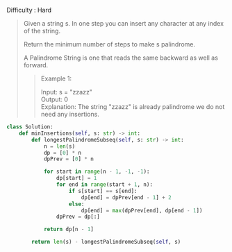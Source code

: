 Difficulty : Hard 

>Given a string s. In one step you can insert any character at any index of the string.
>  
>Return the minimum number of steps to make s palindrome.
>  
>A Palindrome String is one that reads the same backward as well as forward.
>  
>>Example 1:  
>>
>>Input: s = "zzazz"  
>>Output: 0  
>>Explanation: The string "zzazz" is already palindrome we do not need any insertions.  

```python 
class Solution:
    def minInsertions(self, s: str) -> int:
        def longestPalindromeSubseq(self, s: str) -> int:
            n = len(s)
            dp = [0] * n
            dpPrev = [0] * n

            for start in range(n - 1, -1, -1):
                dp[start] = 1
                for end in range(start + 1, n):
                    if s[start] == s[end]:
                        dp[end] = dpPrev[end - 1] + 2
                    else:
                        dp[end] = max(dpPrev[end], dp[end - 1])
                dpPrev = dp[:]

            return dp[n - 1]

        return len(s) - longestPalindromeSubseq(self, s)
```        
